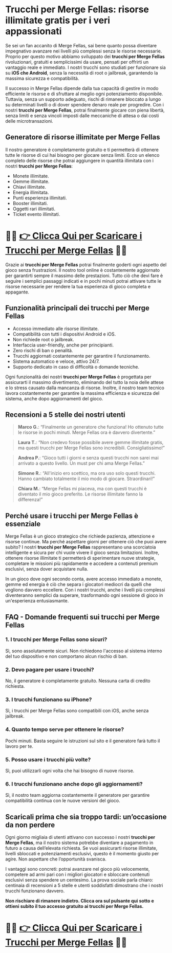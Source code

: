 <h1>Trucchi per Merge Fellas: risorse illimitate gratis per i veri appassionati</h1>

<p>Se sei un fan accanito di Merge Fellas, sai bene quanto possa diventare impegnativo avanzare nei livelli più complessi senza le risorse necessarie. Proprio per questo motivo abbiamo sviluppato dei <strong>trucchi per Merge Fellas</strong> rivoluzionari, gratuiti e semplicissimi da usare, pensati per offrirti un vantaggio reale e immediato. I nostri trucchi sono studiati per funzionare sia su <strong>iOS che Android</strong>, senza la necessità di root o jailbreak, garantendo la massima sicurezza e compatibilità.</p>

<p>Il successo in Merge Fellas dipende dalla tua capacità di gestire in modo efficiente le risorse e di sfruttare al meglio ogni potenziamento disponibile. Tuttavia, senza un supporto adeguato, rischi di rimanere bloccato a lungo su determinati livelli o di dover spendere denaro reale per progredire. Con i nostri <strong>trucchi per Merge Fellas</strong>, potrai finalmente giocare con piena libertà, senza limiti e senza vincoli imposti dalle meccaniche di attesa o dai costi delle microtransazioni.</p>

<h2>Generatore di risorse illimitate per Merge Fellas</h2>

<p>Il nostro generatore è completamente gratuito e ti permetterà di ottenere tutte le risorse di cui hai bisogno per giocare senza limiti. Ecco un elenco completo delle risorse che potrai aggiungere in quantità illimitata con i nostri <strong>trucchi per Merge Fellas</strong>:</p>

<ul>
  <li>Monete illimitate.</li>
  <li>Gemme illimitate.</li>
  <li>Chiavi illimitate.</li>
  <li>Energia illimitata.</li>
  <li>Punti esperienza illimitati.</li>
  <li>Booster illimitati.</li>
  <li>Oggetti rari illimitati.</li>
  <li>Ticket evento illimitati.</li>
</ul>

# 🔴🔴 **[👉 Clicca Qui per Scaricare i Trucchi per Merge Fellas](https://rebrand.ly/NovaGiochi)** 🔴🔴

<p>Grazie ai <strong>trucchi per Merge Fellas</strong> potrai finalmente goderti ogni aspetto del gioco senza frustrazioni. Il nostro tool online è costantemente aggiornato per garantirti sempre il massimo delle prestazioni. Tutto ciò che devi fare è seguire i semplici passaggi indicati e in pochi minuti potrai attivare tutte le risorse necessarie per rendere la tua esperienza di gioco completa e appagante.</p>

<h2>Funzionalità principali dei trucchi per Merge Fellas</h2>

<ul>
  <li>Accesso immediato alle risorse illimitate.</li>
  <li>Compatibilità con tutti i dispositivi Android e iOS.</li>
  <li>Non richiede root o jailbreak.</li>
  <li>Interfaccia user-friendly, anche per principianti.</li>
  <li>Zero rischi di ban o penalità.</li>
  <li>Trucchi aggiornati costantemente per garantire il funzionamento.</li>
  <li>Sistema automatico e veloce, attivo 24/7.</li>
  <li>Supporto dedicato in caso di difficoltà o domande tecniche.</li>
</ul>

<p>Ogni funzionalità dei nostri <strong>trucchi per Merge Fellas</strong> è progettata per assicurarti il massimo divertimento, eliminando del tutto la noia delle attese e lo stress causato dalla mancanza di risorse. Inoltre, il nostro team tecnico lavora costantemente per garantire la massima efficienza e sicurezza del sistema, anche dopo aggiornamenti del gioco.</p>

<h2>Recensioni a 5 stelle dei nostri utenti</h2>

<blockquote>
  <p><strong>Marco G.</strong>: “Finalmente un generatore che funziona! Ho ottenuto tutte le risorse in pochi minuti. Merge Fellas ora è davvero divertente.”</p>
</blockquote>

<blockquote>
  <p><strong>Laura T.</strong>: “Non credevo fosse possibile avere gemme illimitate gratis, ma questi trucchi per Merge Fellas sono incredibili. Consigliatissimo!”</p>
</blockquote>

<blockquote>
  <p><strong>Andrea P.</strong>: “Gioco tutti i giorni e senza questi trucchi non sarei mai arrivato a questo livello. Un must per chi ama Merge Fellas.”</p>
</blockquote>

<blockquote>
  <p><strong>Simone R.</strong>: “All'inizio ero scettico, ma ora uso solo questi trucchi. Hanno cambiato totalmente il mio modo di giocare. Straordinari!”</p>
</blockquote>

<blockquote>
  <p><strong>Chiara M.</strong>: “Merge Fellas mi piaceva, ma con questi trucchi è diventato il mio gioco preferito. Le risorse illimitate fanno la differenza!”</p>
</blockquote>

<h2>Perché usare i trucchi per Merge Fellas è essenziale</h2>

<p>Merge Fellas è un gioco strategico che richiede pazienza, attenzione e risorse continue. Ma perché aspettare giorni per ottenere ciò che puoi avere subito? I nostri <strong>trucchi per Merge Fellas</strong> rappresentano una scorciatoia intelligente e sicura per chi vuole vivere il gioco senza limitazioni. Inoltre, ottenere risorse illimitate ti permetterà di sperimentare nuove strategie, completare le missioni più rapidamente e accedere a contenuti premium esclusivi, senza dover acquistare nulla.</p>

<p>In un gioco dove ogni secondo conta, avere accesso immediato a monete, gemme ed energia è ciò che separa i giocatori mediocri da quelli che vogliono davvero eccellere. Con i nostri trucchi, anche i livelli più complessi diventeranno semplici da superare, trasformando ogni sessione di gioco in un'esperienza entusiasmante.</p>

<h2>FAQ - Domande frequenti sui trucchi per Merge Fellas</h2>

<h3>1. I trucchi per Merge Fellas sono sicuri?</h3>
<p>Sì, sono assolutamente sicuri. Non richiedono l'accesso al sistema interno del tuo dispositivo e non comportano alcun rischio di ban.</p>

<h3>2. Devo pagare per usare i trucchi?</h3>
<p>No, il generatore è completamente gratuito. Nessuna carta di credito richiesta.</p>

<h3>3. I trucchi funzionano su iPhone?</h3>
<p>Sì, i trucchi per Merge Fellas sono compatibili con iOS, anche senza jailbreak.</p>

<h3>4. Quanto tempo serve per ottenere le risorse?</h3>
<p>Pochi minuti. Basta seguire le istruzioni sul sito e il generatore farà tutto il lavoro per te.</p>

<h3>5. Posso usare i trucchi più volte?</h3>
<p>Sì, puoi utilizzarli ogni volta che hai bisogno di nuove risorse.</p>

<h3>6. I trucchi funzionano anche dopo gli aggiornamenti?</h3>
<p>Sì, il nostro team aggiorna costantemente il generatore per garantire compatibilità continua con le nuove versioni del gioco.</p>

<h2>Scaricali prima che sia troppo tardi: un’occasione da non perdere</h2>

<p>Ogni giorno migliaia di utenti attivano con successo i nostri <strong>trucchi per Merge Fellas</strong>, ma il nostro sistema potrebbe diventare a pagamento in futuro a causa dell’elevata richiesta. Se vuoi assicurarti risorse illimitate, livelli sbloccati e potenziamenti esclusivi, questo è il momento giusto per agire. Non aspettare che l’opportunità svanisca.</p>

<p>I vantaggi sono concreti: potrai avanzare nel gioco più velocemente, competere ad armi pari con i migliori giocatori e sbloccare contenuti esclusivi senza spendere un centesimo. La prova sociale parla chiaro: centinaia di recensioni a 5 stelle e utenti soddisfatti dimostrano che i nostri trucchi funzionano davvero.</p>

<p><strong>Non rischiare di rimanere indietro. Clicca ora sul pulsante qui sotto e ottieni subito il tuo accesso gratuito ai trucchi per Merge Fellas.</strong></p>

# 🔴🔴 **[👉 Clicca Qui per Scaricare i Trucchi per Merge Fellas](https://rebrand.ly/NovaGiochi)** 🔴🔴

